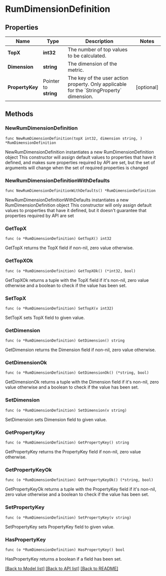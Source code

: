 # RumDimensionDefinition

## Properties

Name | Type | Description | Notes
------------ | ------------- | ------------- | -------------
**TopX** | **int32** | The number of top values to be calculated. | 
**Dimension** | **string** | The dimension of the metric. | 
**PropertyKey** | Pointer to **string** | The key of the user action property.    Only applicable for the &#x60;StringProperty&#x60; dimension. | [optional] 

## Methods

### NewRumDimensionDefinition

`func NewRumDimensionDefinition(topX int32, dimension string, ) *RumDimensionDefinition`

NewRumDimensionDefinition instantiates a new RumDimensionDefinition object
This constructor will assign default values to properties that have it defined,
and makes sure properties required by API are set, but the set of arguments
will change when the set of required properties is changed

### NewRumDimensionDefinitionWithDefaults

`func NewRumDimensionDefinitionWithDefaults() *RumDimensionDefinition`

NewRumDimensionDefinitionWithDefaults instantiates a new RumDimensionDefinition object
This constructor will only assign default values to properties that have it defined,
but it doesn't guarantee that properties required by API are set

### GetTopX

`func (o *RumDimensionDefinition) GetTopX() int32`

GetTopX returns the TopX field if non-nil, zero value otherwise.

### GetTopXOk

`func (o *RumDimensionDefinition) GetTopXOk() (*int32, bool)`

GetTopXOk returns a tuple with the TopX field if it's non-nil, zero value otherwise
and a boolean to check if the value has been set.

### SetTopX

`func (o *RumDimensionDefinition) SetTopX(v int32)`

SetTopX sets TopX field to given value.


### GetDimension

`func (o *RumDimensionDefinition) GetDimension() string`

GetDimension returns the Dimension field if non-nil, zero value otherwise.

### GetDimensionOk

`func (o *RumDimensionDefinition) GetDimensionOk() (*string, bool)`

GetDimensionOk returns a tuple with the Dimension field if it's non-nil, zero value otherwise
and a boolean to check if the value has been set.

### SetDimension

`func (o *RumDimensionDefinition) SetDimension(v string)`

SetDimension sets Dimension field to given value.


### GetPropertyKey

`func (o *RumDimensionDefinition) GetPropertyKey() string`

GetPropertyKey returns the PropertyKey field if non-nil, zero value otherwise.

### GetPropertyKeyOk

`func (o *RumDimensionDefinition) GetPropertyKeyOk() (*string, bool)`

GetPropertyKeyOk returns a tuple with the PropertyKey field if it's non-nil, zero value otherwise
and a boolean to check if the value has been set.

### SetPropertyKey

`func (o *RumDimensionDefinition) SetPropertyKey(v string)`

SetPropertyKey sets PropertyKey field to given value.

### HasPropertyKey

`func (o *RumDimensionDefinition) HasPropertyKey() bool`

HasPropertyKey returns a boolean if a field has been set.


[[Back to Model list]](../README.md#documentation-for-models) [[Back to API list]](../README.md#documentation-for-api-endpoints) [[Back to README]](../README.md)


